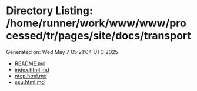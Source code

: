 # Directory Listing: /home/runner/work/www/www/processed/tr/pages/site/docs/transport
Generated on: Wed May  7 05:21:04 UTC 2025

- [README.md](README.md)
- [index.html.md](index.html.md)
- [ntcp.html.md](ntcp.html.md)
- [ssu.html.md](ssu.html.md)
